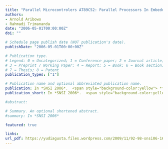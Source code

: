 ```yaml
---
title: "Parallel Microcontrolers AT89C52: Parallel Processors In Embedded System Application Of Robotics"
authors:
- Arnold Aribowo
- Rahmadi Trimananda
date: "2006-05-01T00:00:00Z"
doi: ""

# Schedule page publish date (NOT publication's date).
publishDate: "2006-05-01T00:00:00Z"

# Publication type.
# Legend: 0 = Uncategorized; 1 = Conference paper; 2 = Journal article;
# 3 = Preprint / Working Paper; 4 = Report; 5 = Book; 6 = Book section;
# 7 = Thesis; 8 = Patent
publication_types: ["1"]

# Publication name and optional abbreviated publication name.
publication: In *SNSI 2006*.  <span style="background-color:yellow"> **Best Paper Award**</span>
publication_short: In *SNSI 2006*.  <span style="background-color:yellow">**Best Paper Award**</span>

#abstract: 

# Summary. An optional shortened abstract.
#summary: In *SNSI 2006*

featured: true

links:
url_pdf: https://yudiagusta.files.wordpress.com/2009/11/92-98-snsi06-16-parallel-microcontrolers-at89c52-parallel-processors-in-embedded-system-application-of-robotics.pdf
---
```

